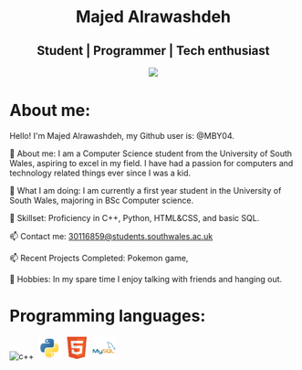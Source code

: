 
    
<div id="header" align="center">


<H1> Majed Alrawashdeh </pH1>
<H2>Student | Programmer | Tech enthusiast </H2>

</div>

<div id="headergif" align="center">
    <img src="https://user-images.githubusercontent.com/74038190/219923809-b86dc415-a0c2-4a38-bc88-ad6cf06395a8.gif" width="450px"/>
</div>

<div id="body" align="left">

<H1>About me:</H1>

Hello! I'm Majed Alrawashdeh, my Github user is: @MBY04.

👀 About me: I am a Computer Science student from the University of South Wales, aspiring to excel in my field. I have had a passion for computers and technology related things ever since I was a kid.  

🌱 What I am doing: I am currently a first year student in the University of South Wales, majoring in BSc Computer science.

💞️ Skillset: Proficiency in C++, Python, HTML&CSS, and basic SQL.

📫 Contact me: 30116859@students.southwales.ac.uk

📫 Recent Projects Completed: Pokemon game,

🌱 Hobbies: In my spare time I enjoy talking with friends and hanging out.


</div>

<div id="Programming">
<h1>Programming languages:</h1>
 <img src="https://raw.githubusercontent.com/isocpp/logos/master/cpp_logo.png" title="c++" alt="c++" width="40" height="40"/>&nbsp;
 <img src="https://github.com/devicons/devicon/blob/master/icons/python/python-original.svg" title="Python" alt="Python" width="40" height="40"/>&nbsp;
 <img src="https://github.com/devicons/devicon/blob/master/icons/html5/html5-original.svg" title="HTML5" alt="HTML" width="40" height="40"/>&nbsp;
 <img src="https://github.com/devicons/devicon/blob/master/icons/mysql/mysql-original-wordmark.svg" title="MySQL" alt="MySQL" width="40" height="40"/>&nbsp;
 

</div>

